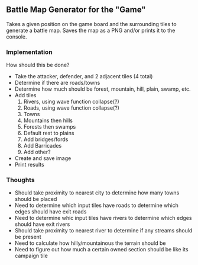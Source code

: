 ## Battle Map Generator for the "Game"

Takes a given position on the game board and the surrounding tiles to generate a battle map. Saves the map as a PNG and/or prints it to the console.

### Implementation

How should this be done?

- Take the attacker, defender, and 2 adjacent tiles (4 total)
- Determine if there are roads/towns
- Determine how much should be forest, mountain, hill, plain, swamp, etc.
- Add tiles
    1. Rivers, using wave function collapse(?)
    1. Roads, using wave function collapse(?)
    1. Towns
    1. Mountains then hills
    1. Forests then swamps
    1. Default rest to plains
    1. Add bridges/fords
    1. Add Barricades
    1. Add other?
- Create and save image
- Print results

### Thoughts

- Should take proximity to nearest city to determine how many towns should be placed
- Need to determine which input tiles have roads to determine which edges should have exit roads
- Need to determine whic input tiles have rivers to determine which edges should have exit rivers
- Should take proximity to nearest river to determine if any streams should be present
- Need to calculate how hilly/mountainous the terrain should be
- Need to figure out how much a certain owned section should be like its campaign tile
